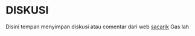 # DISKUSI

Disini tempan menyimpan diskusi atau comentar dari web [sacarik](https://sacarik.my.id)
Gas lah
